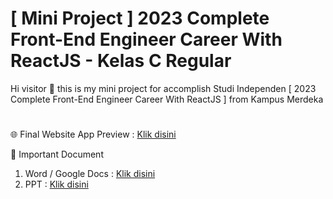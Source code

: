 # [ Mini Project ] 2023 Complete Front-End Engineer Career With ReactJS - Kelas C Regular

Hi visitor 👋 this is my mini project for accomplish Studi Independen [ 2023 Complete Front-End Engineer Career With ReactJS ] from Kampus Merdeka

#

🌐 Final Website App Preview : [Klik disini](https://mini-project-alterra-six.vercel.app/)

📄 Important Document

1. Word / Google Docs : [Klik disini](https://drive.google.com/drive/folders/1lJBWZKsRfD8BnPtLBJ9Ss9NIZa-S-z6n?usp=sharing)
2. PPT : [Klik disini](https://docs.google.com/presentation/d/18jw2UiXukUeDTofNDxUHHxqcDpW8JxwnFN4aGLKTVeY/edit?usp=sharing)
